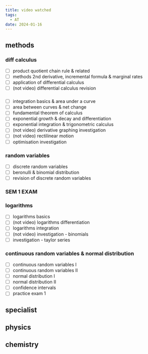 ```yaml
---
title: video watched
tags:
  - AT
date: 2024-01-16
---
```

## methods
### diff calculus
- [ ] product quotient chain rule & related
- [ ] methods 2nd derivative, incremental formula & marginal rates
- [ ] application of differential calculus
- [ ] (not video) differential calculus revision
### 
- [ ] integration basics & area under a curve
- [ ] area between curves & net change
- [ ] fundamental theorem of calculus
- [ ] exponential growth & decay and differentiation
- [ ] exponential integration & trigonometric calculus
- [ ] (not video) derivative graphing investigation
- [ ] (not video) rectilinear motion
- [ ] optimisation investigation
### random variables
- [ ] discrete random variables
- [ ] beronulli & binomial distribution
- [ ] revision of discrete random variables

### SEM 1 EXAM
### logarithms
- [ ] logarithms basics
- [ ] (not video) logarithms differentiation
- [ ] logarithms integration
- [ ] (not video) investigation - binomials
- [ ] investigation - taylor series
### continuous random variables & normal distribution
- [ ] continuous random variables I
- [ ] continuous random variables II
- [ ] normal distribution I
- [ ] normal distribution II
- [ ] confidence intervals
- [ ] practice exam 1
## specialist
## physics
## chemistry